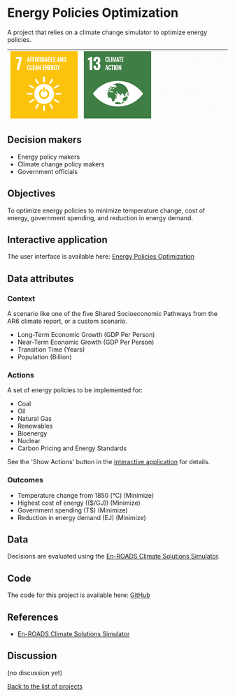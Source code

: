 # Energy Policies Optimization

A project that relies on a climate change simulator to optimize energy policies.

<!-- Note: using reference-style links to let Jekyll's relative links
convert them to .html in GitHub pages -->
[goal_07_link]: ../goals/goal_07.md
[goal_13_link]: ../goals/goal_13.md

<!-- Insert SDG Icons and links-->
| [![Goal 07](../images/sdgs/E-WEB-Goal-07.png)][goal_07_link] | [![Goal 13](../images/sdgs/E-WEB-Goal-13.png)][goal_13_link] | ![](../images/sdgs/empty.png) |
|--------------------------------------------------------------|--------------------------------------------------------------|-------------------------------|

## Decision makers

- Energy policy makers
- Climate change policy makers
- Government officials

## Objectives

To optimize energy policies to minimize temperature change, cost of energy, government spending, and reduction in energy demand.

## Interactive application

The user interface is available here: [Energy Policies Optimization](https://climatechange.evolution.ml/)

## Data attributes

### Context

A scenario like one of the five Shared Socioeconomic Pathways from the AR6 climate report,
or a custom scenario.

- Long-Term Economic Growth (GDP Per Person)
- Near-Term Economic Growth (GDP Per Person)
- Transition Time (Years)
- Population (Billion)

### Actions

A set of energy policies to be implemented for:
- Coal
- Oil
- Natural Gas
- Renewables
- Bioenergy
- Nuclear
- Carbon Pricing and Energy Standards

See the 'Show Actions' button in the [interactive application](https://climatechange.evolution.ml/) for details.

### Outcomes

- Temperature change from 1850 (°C) (Minimize)
- Highest cost of energy (($/GJ)) (Minimize)
- Government spending (T$) (Minimize)
- Reduction in energy demand (EJ) (Minimize)

## Data

Decisions are evaluated using the [En-ROADS Climate Solutions Simulator](https://www.climateinteractive.org/en-roads/).

## Code

The code for this project is available here: [GitHub](https://github.com/cognizant-ai-labs/en-roads-py)

## References

- [En-ROADS Climate Solutions Simulator](https://www.climateinteractive.org/en-roads/)

## Discussion

(no discussion yet)

[Back to the list of projects](../README.md)
